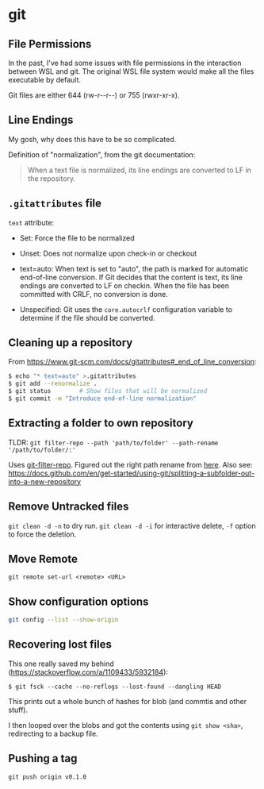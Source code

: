 # git

## File Permissions

In the past, I've had some issues with file permissions in the
interaction between WSL and git. The original WSL file system would make
all the files executable by default.

Git files are either 644 (rw-r--r--) or 755 (rwxr-xr-x).

## Line Endings

My gosh, why does this have to be so complicated.

Definition of "normalization", from the git documentation:

> When a text file is normalized, its line endings are converted to LF in the repository.

## `.gitattributes` file

`text` attribute:
- Set: Force the file to be normalized

- Unset: Does not normalize upon check-in or checkout

- text=auto: When text is set to "auto", the path is marked for
             automatic end-of-line conversion. If Git decides that the content is
             text, its line endings are converted to LF on checkin. When the file
             has been committed with CRLF, no conversion is done.
- Unspecified: Git uses the `core.autocrlf` configuration variable to determine if the file should be converted.


## Cleaning up a repository

From <https://www.git-scm.com/docs/gitattributes#_end_of_line_conversion>:

```sh
$ echo "* text=auto" >.gitattributes
$ git add --renormalize .
$ git status        # Show files that will be normalized
$ git commit -m "Introduce end-of-line normalization"
```

## Extracting a folder to own repository

TLDR: `git filter-repo --path 'path/to/folder' --path-rename '/path/to/folder/:'`

Uses [git-filter-repo](https://github.com/newren/git-filter-repo).
Figured out the right path rename from [here](https://making.close.com/posts/splitting-sub-folders-out-into-new-git-repository).
Also see: <https://docs.github.com/en/get-started/using-git/splitting-a-subfolder-out-into-a-new-repository>


## Remove Untracked files

`git clean -d -n` to dry run. `git clean -d -i` for interactive delete,
`-f` option to force the deletion.

## Move Remote

`git remote set-url <remote> <URL>`

## Show configuration options

```sh
git config --list --show-origin
```

## Recovering lost files

This one really saved my behind (<https://stackoverflow.com/a/1109433/5932184>):

```console
$ git fsck --cache --no-reflogs --lost-found --dangling HEAD
```

This prints out a whole bunch of hashes for blob (and commtis and other stuff).

I then looped over the blobs and got the contents using `git show <sha>`, redirecting to a backup file.

## Pushing a tag

```
git push origin v0.1.0
```
